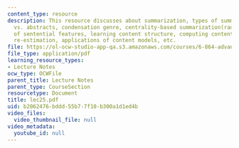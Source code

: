 ```yaml
---
content_type: resource
description: This resource discusses about summarization, types of summaries, extracts
  vs. abstracts, condensation genre, centrality-based summarization(radev), combination
  of sentential features, learning content structure, computing content model, Viterbi
  re-estimation, applications of content models, etc.
file: https://ol-ocw-studio-app-qa.s3.amazonaws.com/courses/6-864-advanced-natural-language-processing-fall-2005/b2062476bddd55b77f10b300a1d1ed4b_lec25.pdf
file_type: application/pdf
learning_resource_types:
- Lecture Notes
ocw_type: OCWFile
parent_title: Lecture Notes
parent_type: CourseSection
resourcetype: Document
title: lec25.pdf
uid: b2062476-bddd-55b7-7f10-b300a1d1ed4b
video_files:
  video_thumbnail_file: null
video_metadata:
  youtube_id: null
---
```

